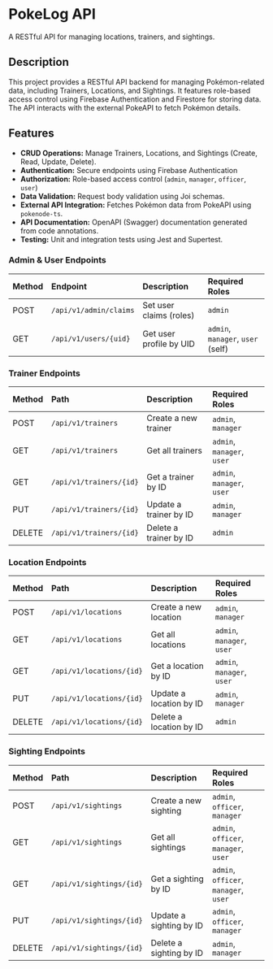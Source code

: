 # PokeLog API

A RESTful API for managing locations, trainers, and sightings.

## Description

This project provides a RESTful API backend for managing Pokémon-related data, including Trainers, Locations, and Sightings. It features role-based access control using Firebase Authentication and Firestore for storing data. The API interacts with the external PokeAPI to fetch Pokémon details.

## Features

- **CRUD Operations:** Manage Trainers, Locations, and Sightings (Create, Read, Update, Delete).
- **Authentication:** Secure endpoints using Firebase Authentication
- **Authorization:** Role-based access control (`admin`, `manager`, `officer`, `user`)
- **Data Validation:** Request body validation using Joi schemas.
- **External API Integration:** Fetches Pokémon data from PokeAPI using `pokenode-ts`.
- **API Documentation:** OpenAPI (Swagger) documentation generated from code annotations.
- **Testing:** Unit and integration tests using Jest and Supertest.

### Admin & User Endpoints

| Method | Endpoint               | Description             | Required Roles                    |
| :----- | :--------------------- | :---------------------- | :-------------------------------- |
| POST   | `/api/v1/admin/claims` | Set user claims (roles) | `admin`                           |
| GET    | `/api/v1/users/{uid}`  | Get user profile by UID | `admin`, `manager`, `user` (self) |

### Trainer Endpoints

| Method | Path                    | Description            | Required Roles             |
| :----- | :---------------------- | :--------------------- | :------------------------- |
| POST   | `/api/v1/trainers`      | Create a new trainer   | `admin`, `manager`         |
| GET    | `/api/v1/trainers`      | Get all trainers       | `admin`, `manager`, `user` |
| GET    | `/api/v1/trainers/{id}` | Get a trainer by ID    | `admin`, `manager`, `user` |
| PUT    | `/api/v1/trainers/{id}` | Update a trainer by ID | `admin`, `manager`         |
| DELETE | `/api/v1/trainers/{id}` | Delete a trainer by ID | `admin`                    |

### Location Endpoints

| Method | Path                     | Description             | Required Roles             |
| :----- | :----------------------- | :---------------------- | :------------------------- |
| POST   | `/api/v1/locations`      | Create a new location   | `admin`, `manager`         |
| GET    | `/api/v1/locations`      | Get all locations       | `admin`, `manager`, `user` |
| GET    | `/api/v1/locations/{id}` | Get a location by ID    | `admin`, `manager`, `user` |
| PUT    | `/api/v1/locations/{id}` | Update a location by ID | `admin`, `manager`         |
| DELETE | `/api/v1/locations/{id}` | Delete a location by ID | `admin`                    |

### Sighting Endpoints

| Method | Path                     | Description             | Required Roles                        |
| :----- | :----------------------- | :---------------------- | :------------------------------------ |
| POST   | `/api/v1/sightings`      | Create a new sighting   | `admin`, `officer`, `manager`         |
| GET    | `/api/v1/sightings`      | Get all sightings       | `admin`, `officer`, `manager`, `user` |
| GET    | `/api/v1/sightings/{id}` | Get a sighting by ID    | `admin`, `officer`, `manager`, `user` |
| PUT    | `/api/v1/sightings/{id}` | Update a sighting by ID | `admin`, `officer`, `manager`         |
| DELETE | `/api/v1/sightings/{id}` | Delete a sighting by ID | `admin`, `manager`                    |
